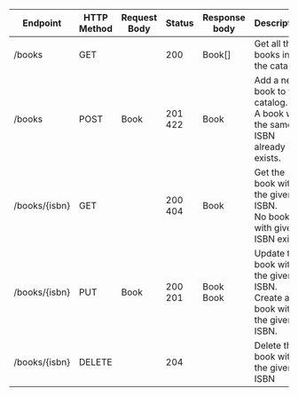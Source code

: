 | Endpoint      | HTTP Method | Request Body | Status      | Response body | Description                                                                  |
|---------------|-------------|--------------|-------------|---------------|------------------------------------------------------------------------------|
| /books        | GET         |              | 200         | Book[]        | Get all the books in the catalog.                                            |
| /books        | POST        | Book         | 201<br/>422 | Book<br/>     | Add a new book to the catalog.<br/>A book with the same ISBN already exists. |
| /books/{isbn} | GET         |              | 200<br/>404 | Book<br/>     | Get the book with the given ISBN.<br/>No book with given ISBN exists.        |
| /books/{isbn} | PUT         | Book         | 200<br/>201 | Book<br/>Book | Update the book with the given ISBN.<br/>Create a book with the given ISBN.  |
| /books/{isbn} | DELETE      |              | 204         |               | Delete the book with the given ISBN                                          |